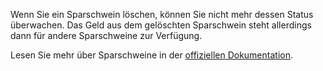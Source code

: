 Wenn Sie ein Sparschwein löschen, können Sie nicht mehr dessen Status überwachen. Das Geld aus dem gelöschten Sparschwein steht allerdings dann für andere Sparschweine zur Verfügung.

Lesen Sie mehr über Sparschweine in der [offiziellen Dokumentation](https://firefly-iii.readthedocs.io/en/latest/advanced/piggies.html).